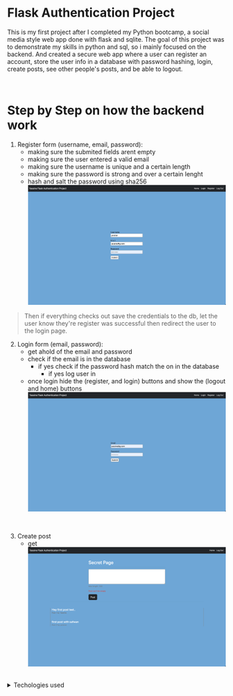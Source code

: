 
# Flask Authentication Project

This is my first project after I completed my Python bootcamp, a social media style web app done with flask and sqlite. The goal of this project was to demonstrate my skills in python and sql, so i mainly focused on the backend. And created a secure web app where a user can register an account, store the user info in a database with password hashing, login, create posts, see other people's posts, and be able to logout. 

<br>

# Step by Step on how the backend work
1. Register form (username, email, password): 
    - making sure the submited fields arent empty 
    - making sure the user entered a valid email
    - making sure the username is unique and a certain length
    - making sure the password is strong and over a certain lenght
    - hash and salt the password using sha256
    ![register page](images/register.png)
 
> Then if everything checks out save the credentials to the db, let the user know they're register was successful then redirect the user to the login page. 

2. Login form (email, password): 
    - get ahold of the email and password
    - check if the email is in the database 
        - if yes check if the password hash match the on in the database
            - if yes log user in
    - once login hide the (register, and login) buttons and show the (logout and home) buttons
    ![login page](images/login.png)

<br>

3. Create post
    - get
    ![post page](images/post.png)

<br>

<details>
    <summary> Techologies used </summary>

1. Flask
    - flask_sqlalchemy
    - flask_login
    - flask_wtf
    - wtforms
    - Werkzeug

``` Python3, SQLite, HTML & CSS, Bootstrap, GIT ```
</details>

